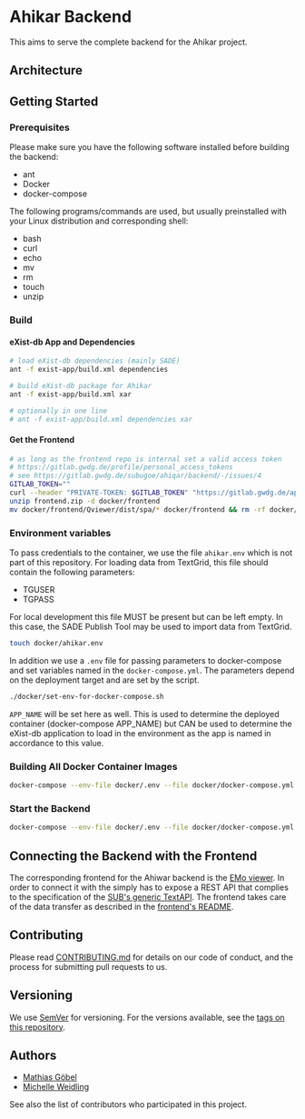 # Ahikar Backend

This aims to serve the complete backend for the Ahikar project.

## Architecture

## Getting Started

### Prerequisites

Please make sure you have the following software installed before building the
backend:

* ant
* Docker
* docker-compose

The following programs/commands are used, but usually preinstalled with your Linux distribution and corresponding shell:

* bash
* curl
* echo
* mv
* rm
* touch
* unzip

### Build

#### eXist-db App and Dependencies

```bash
# load eXist-db dependencies (mainly SADE)
ant -f exist-app/build.xml dependencies

# build eXist-db package for Ahikar
ant -f exist-app/build.xml xar

# optionally in one line
# ant -f exist-app/build.xml dependencies xar
```

#### Get the Frontend

```bash
# as long as the frontend repo is internal set a valid access token
# https://gitlab.gwdg.de/profile/personal_access_tokens
# see https://gitlab.gwdg.de/subugoe/ahiqar/backend/-/issues/4
GITLAB_TOKEN=""
curl --header "PRIVATE-TOKEN: $GITLAB_TOKEN" "https://gitlab.gwdg.de/api/v4/projects/9882/jobs/artifacts/develop/download?job=build" --output frontend.zip
unzip frontend.zip -d docker/frontend
mv docker/frontend/Qviewer/dist/spa/* docker/frontend && rm -rf docker/frontend/Qviewer
```

### Environment variables

To pass credentials to the container, we use the file `ahikar.env` which is not part of this repository. For loading data from TextGrid, this file should contain the following parameters:

* TGUSER
* TGPASS

For local development this file MUST be present but can be left empty. In this case, the SADE Publish Tool may be used to import data from TextGrid.

```bash
touch docker/ahikar.env
```

In addition we use a `.env` file for passing parameters to docker-compose and set variables named in the `docker-compose.yml`. The parameters depend on the deployment target and are set by the script.

```bash
./docker/set-env-for-docker-compose.sh
```

`APP_NAME` will be set here as well. This is used to determine the deployed container (docker-compose APP_NAME) but CAN be used to determine the eXist-db application to load in the environment as the app is named in accordance to this value.

### Building All Docker Container Images

```bash
docker-compose --env-file docker/.env --file docker/docker-compose.yml build
```

### Start the Backend

```bash
docker-compose --env-file docker/.env --file docker/docker-compose.yml up --detach
```

## Connecting the Backend with the Frontend

The corresponding frontend for the Ahiwar backend is the [EMo viewer](https://gitlab.gwdg.de/subugoe/emo/Qviewer).
In order to connect it with the simply has to expose a REST API that complies to the specification of the [SUB's generic TextAPI](https://subugoe.pages.gwdg.de/emo/text-api/).
The frontend takes care of the data transfer as described in the [frontend's README](https://gitlab.gwdg.de/subugoe/emo/Qviewer/-/blob/develop/README.md#connecting-the-viewer-with-a-backend).

## Contributing

Please read [CONTRIBUTING.md](CONTRIBUTING.md) for details on our code of conduct, and the process for submitting pull requests to us.

## Versioning

We use [SemVer](https://semver.org/) for versioning. For the versions available, see the [tags on this repository](https://gitlab.gwdg.de/subugoe/ahiqar/backend/-/tags).

## Authors

* [Mathias Göbel](https://gitlab.gwdg.de/mgoebel)
* [Michelle Weidling](https://gitlab.gwdg.de/mrodzis)

See also the list of contributors who participated in this project.
